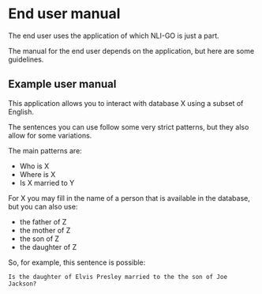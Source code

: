 # End user manual

The end user uses the application of which NLI-GO is just a part.

The manual for the end user depends on the application, but here are some guidelines.

## Example user manual

This application allows you to interact with database X using a subset of English.

The sentences you can use follow some very strict patterns, but they also allow for some variations.

The main patterns are:

- Who is X
- Where is X
- Is X married to Y

For X you may fill in the name of a person that is available in the database, but you can also use:

- the father of Z
- the mother of Z
- the son of Z
- the daughter of Z

So, for example, this sentence is possible:

    Is the daughter of Elvis Presley married to the the son of Joe Jackson?

